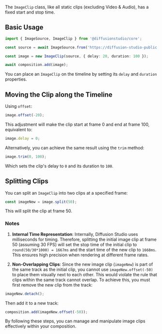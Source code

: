 The `ImageClip` class, like all static clips (excluding Video & Audio), has a fixed start and stop time.

## Basic Usage

```typescript
import { ImageSource, ImageClip } from '@diffusionstudio/core';

const source = await ImageSource.from('https://diffusion-studio-public.s3.eu-central-1.amazonaws.com/images/lenna.png');

const image = new ImageClip(source, { delay: 20, duration: 100 });

await composition.add(image);
```

You can place an `ImageClip` on the timeline by setting its `delay` and `duration` properties.

## Moving the Clip along the Timeline

Using `offset`:

```typescript
image.offset(-20);
```

This adjustment will make the clip start at frame 0 and end at frame 100, equivalent to:

```typescript
image.delay = 0;
```

Alternatively, you can achieve the same result using the `trim` method:

```typescript
image.trim(0, 100);
```

Which sets the clip's delay to `0` and its duration to `100`.

## Splitting Clips

You can split an `ImageClip` into two clips at a specified frame:

```typescript
const imageNew = image.split(50);
```

This will split the clip at frame 50.

### Notes

1. **Internal Time Representation**: Internally, Diffusion Studio uses milliseconds for timing. Therefore, splitting the initial image clip at frame 50 (assuming 30 FPS) will set the stop time of the initial clip to `round(50/30*1000) = 1667ms` and the start time of the new clip to `1668ms`. This ensures high precision when rendering at different frame rates.

2. **Non-Overlapping Clips**: Since the new image clip (`imageNew`) is part of the same track as the initial clip, you cannot use `imageNew.offset(-50)` to place them visually next to each other. This would violate the rule that clips within the same track cannot overlap. To achieve this, you must first remove the new clip from the track:

```typescript
imageNew.detach();
```

Then add it to a new track:

```typescript
composition.add(imageNew.offset(-50));
```

By following these steps, you can manage and manipulate image clips effectively within your composition.
